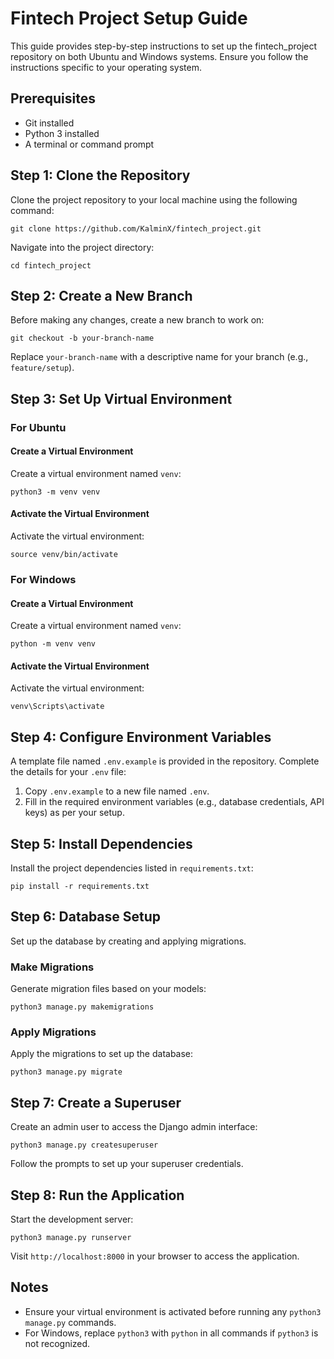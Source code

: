 # Fintech Project Setup Guide

This guide provides step-by-step instructions to set up the fintech_project repository on both Ubuntu and Windows systems. Ensure you follow the instructions specific to your operating system.

## Prerequisites
- Git installed
- Python 3 installed
- A terminal or command prompt

## Step 1: Clone the Repository
Clone the project repository to your local machine using the following command:
```
git clone https://github.com/KalminX/fintech_project.git
```

Navigate into the project directory:
```
cd fintech_project
```

## Step 2: Create a New Branch
Before making any changes, create a new branch to work on:
```
git checkout -b your-branch-name
```
Replace `your-branch-name` with a descriptive name for your branch (e.g., `feature/setup`).

## Step 3: Set Up Virtual Environment

### For Ubuntu
#### Create a Virtual Environment
Create a virtual environment named `venv`:
```
python3 -m venv venv
```

#### Activate the Virtual Environment
Activate the virtual environment:
```
source venv/bin/activate
```

### For Windows
#### Create a Virtual Environment
Create a virtual environment named `venv`:
```
python -m venv venv
```

#### Activate the Virtual Environment
Activate the virtual environment:
```
venv\Scripts\activate
```

## Step 4: Configure Environment Variables
A template file named `.env.example` is provided in the repository. Complete the details for your `.env` file:
1. Copy `.env.example` to a new file named `.env`.
2. Fill in the required environment variables (e.g., database credentials, API keys) as per your setup.

## Step 5: Install Dependencies
Install the project dependencies listed in `requirements.txt`:
```
pip install -r requirements.txt
```

## Step 6: Database Setup
Set up the database by creating and applying migrations.

### Make Migrations
Generate migration files based on your models:
```
python3 manage.py makemigrations
```

### Apply Migrations
Apply the migrations to set up the database:
```
python3 manage.py migrate
```

## Step 7: Create a Superuser
Create an admin user to access the Django admin interface:
```
python3 manage.py createsuperuser
```

Follow the prompts to set up your superuser credentials.

## Step 8: Run the Application
Start the development server:
```
python3 manage.py runserver
```

Visit `http://localhost:8000` in your browser to access the application.

## Notes
- Ensure your virtual environment is activated before running any `python3 manage.py` commands.
- For Windows, replace `python3` with `python` in all commands if `python3` is not recognized.
